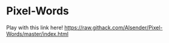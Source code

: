 # Pixel-Words
Play with this link here!
https://raw.githack.com/Alsender/Pixel-Words/master/index.html
